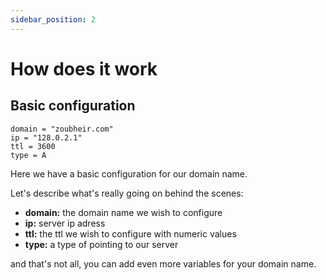 ```yaml
---
sidebar_position: 2
---
```


# How does it work

## Basic configuration

```dnrs
domain = "zoubheir.com"
ip = "128.0.2.1"
ttl = 3600
type = A
```

Here we have a basic configuration for our domain name.

Let's describe what's really going on behind the scenes:

- **domain:** the domain name we wish to configure
- **ip:** server ip adress
- **ttl:** the ttl we wish to configure with numeric values
- **type:** a type of pointing to our server

and that's not all, you can add even more variables for your domain name.